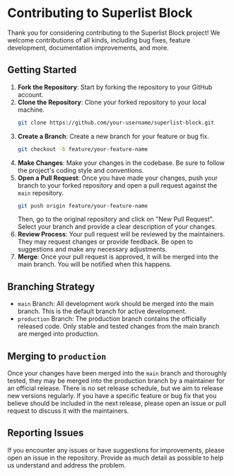 # Contributing to Superlist Block

Thank you for considering contributing to the Superlist Block project! We welcome contributions of all kinds, including bug fixes, feature development, documentation improvements, and more.

## Getting Started

1. **Fork the Repository**: Start by forking the repository to your GitHub account.
2. **Clone the Repository**: Clone your forked repository to your local machine.
   ```bash
   git clone https://github.com/your-username/superlist-block.git
   ```
3. **Create a Branch**: Create a new branch for your feature or bug fix.
   ```bash
   git checkout -b feature/your-feature-name
   ```
4. **Make Changes**: Make your changes in the codebase. Be sure to follow the project's coding style and conventions.
5. **Open a Pull Request**: Once you have made your changes, push your branch to your forked repository and open a pull request against the `main` repository.
   ```bash
   git push origin feature/your-feature-name
   ```
   Then, go to the original repository and click on "New Pull Request". Select your branch and provide a clear description of your changes.
6. **Review Process**: Your pull request will be reviewed by the maintainers. They may request changes or provide feedback. Be open to suggestions and make any necessary adjustments.
7. **Merge**: Once your pull request is approved, it will be merged into the main branch. You will be notified when this happens.

## Branching Strategy
- `main` Branch: All development work should be merged into the main branch. This is the default branch for active development.
- `production` Branch: The production branch contains the officially released code. Only stable and tested changes from the main branch are merged into production.

## Merging to `production`
Once your changes have been merged into the `main` branch and thoroughly tested, they may be merged into the production branch by a maintainer for an official release. There is no set release schedule, but we aim to release new versions regularly. If you have a specific feature or bug fix that you believe should be included in the next release, please open an issue or pull request to discuss it with the maintainers.

## Reporting Issues
If you encounter any issues or have suggestions for improvements, please open an issue in the repository. Provide as much detail as possible to help us understand and address the problem.
